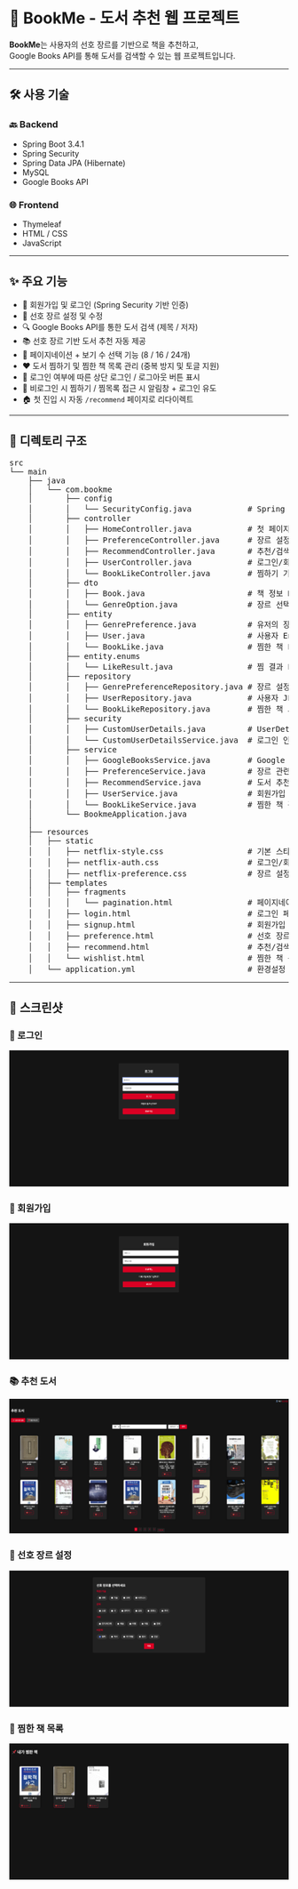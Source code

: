 # 📘 BookMe - 도서 추천 웹 프로젝트

**BookMe**는 사용자의 선호 장르를 기반으로 책을 추천하고,  
Google Books API를 통해 도서를 검색할 수 있는 웹 프로젝트입니다.

---

## 🛠 사용 기술

### 🔙 Backend
- Spring Boot 3.4.1
- Spring Security
- Spring Data JPA (Hibernate)
- MySQL
- Google Books API

### 🌐 Frontend
- Thymeleaf
- HTML / CSS
- JavaScript

---

## ✨ 주요 기능

- 🔐 회원가입 및 로그인 (Spring Security 기반 인증)
- 🎯 선호 장르 설정 및 수정
- 🔍 Google Books API를 통한 도서 검색 (제목 / 저자)
- 📚 선호 장르 기반 도서 추천 자동 제공
- 📄 페이지네이션 + 보기 수 선택 기능 (8 / 16 / 24개)
- ❤️ 도서 찜하기 및 찜한 책 목록 관리 (중복 방지 및 토글 지원)
- 📌 로그인 여부에 따른 상단 로그인 / 로그아웃 버튼 표시
- 🚫 비로그인 시 찜하기 / 찜목록 접근 시 알림창 + 로그인 유도
- 🏠 첫 진입 시 자동 `/recommend` 페이지로 리다이렉트

---

## 📁 디렉토리 구조

<pre>
src
└── main
    ├── java
    │   └── com.bookme
    │       ├── config
    │       │   └── SecurityConfig.java            # Spring Security 설정
    │       ├── controller
    │       │   ├── HomeController.java            # 첫 페이지 리다이렉트 컨트롤러
    │       │   ├── PreferenceController.java      # 장르 설정 컨트롤러
    │       │   ├── RecommendController.java       # 추천/검색 페이지 컨트롤러
    │       │   ├── UserController.java            # 로그인/회원가입 처리
    │       │   └── BookLikeController.java        # 찜하기 기능 컨트롤러
    │       ├── dto
    │       │   ├── Book.java                      # 책 정보 DTO
    │       │   └── GenreOption.java               # 장르 선택 항목
    │       ├── entity
    │       │   ├── GenrePreference.java           # 유저의 장르 설정 Entity
    │       │   ├── User.java                      # 사용자 Entity
    │       │   └── BookLike.java                  # 찜한 책 Entity
    │       ├── entity.enums
    │       │   └── LikeResult.java                # 찜 결과 Enum
    │       ├── repository
    │       │   ├── GenrePreferenceRepository.java # 장르 설정 JPA 리포지토리
    │       │   ├── UserRepository.java            # 사용자 JPA 리포지토리
    │       │   └── BookLikeRepository.java        # 찜한 책 JPA 리포지토리
    │       ├── security
    │       │   ├── CustomUserDetails.java         # UserDetails 구현체
    │       │   └── CustomUserDetailsService.java  # 로그인 인증 서비스
    │       ├── service
    │       │   ├── GoogleBooksService.java        # Google Books API 호출 로직
    │       │   ├── PreferenceService.java         # 장르 관련 서비스
    │       │   ├── RecommendService.java          # 도서 추천 서비스
    │       │   ├── UserService.java               # 회원가입 서비스
    │       │   └── BookLikeService.java           # 찜한 책 관련 서비스
    │       └── BookmeApplication.java             
    │
    ├── resources
    │   ├── static
    │   │   ├── netflix-style.css                  # 기본 스타일
    │   │   ├── netflix-auth.css                   # 로그인/회원가입 스타일
    │   │   ├── netflix-preference.css             # 장르 설정 스타일
    │   ├── templates
    │   │   ├── fragments
    │   │   │   └── pagination.html                # 페이지네이션 템플릿
    │   │   ├── login.html                         # 로그인 페이지
    │   │   ├── signup.html                        # 회원가입 페이지
    │   │   ├── preference.html                    # 선호 장르 설정 페이지
    │   │   ├── recommend.html                     # 추천/검색 페이지
    │   │   └── wishlist.html                      # 찜한 책 목록 페이지
    │   └── application.yml                        # 환경설정 파일
</pre>

---

## 📸 스크린샷

### 🔐 로그인
![로그인 화면](images/login.png)

### 📝 회원가입
![회원가입 화면](images/signup.png)

### 📚 추천 도서
![추천 도서 화면](images/recommend.png)

### 🎯 선호 장르 설정
![선호 장르 화면](images/preference.png)

### 💖 찜한 책 목록
![찜한 책 화면](images/wishlist.png)
